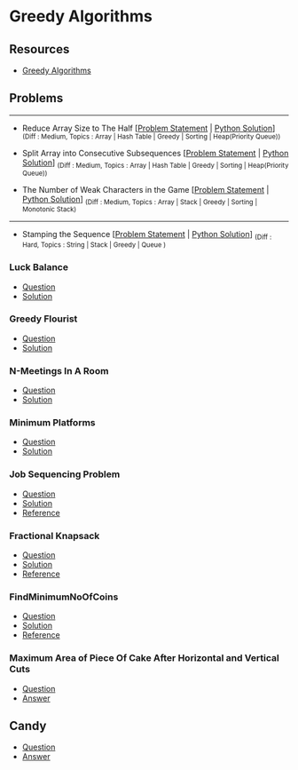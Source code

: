 # Greedy Algorithms

## Resources

- [Greedy Algorithms](https://www.programiz.com/dsa/greedy-algorithm)

## Problems

---

- Reduce Array Size to The Half [[Problem Statement](https://leetcode.com/problems/reduce-array-size-to-the-half/) | [Python Solution](/CompetitiveProgramming/GreedyAlgorithms/reduceArraySizeToHalf.py)] <sub> (Diff : Medium, Topics : Array | Hash Table | Greedy | Sorting | Heap(Priority Queue)) </sub> 

- Split Array into Consecutive Subsequences [[Problem Statement](https://leetcode.com/problems/split-array-into-consecutive-subsequences/) | [Python Solution](/CompetitiveProgramming/GreedyAlgorithms/splitArrayIntoConsecutiveSubsequence.py)] <sub> (Diff : Medium, Topics : Array | Hash Table | Greedy | Sorting | Heap(Priority Queue)) </sub> 

-  The Number of Weak Characters in the Game [[Problem Statement](https://leetcode.com/problems/the-number-of-weak-characters-in-the-game/) | [Python Solution](/CompetitiveProgramming/GreedyAlgorithms/noOfWeekCharactersInAGame.py)] <sub> (Diff : Medium, Topics : Array | Stack | Greedy | Sorting | Monotonic Stack) </sub> 

---

- Stamping the Sequence [[Problem Statement](https://leetcode.com/problems/stamping-the-sequence/) | [Python Solution](/CompetitiveProgramming/GreedyAlgorithms/stampingTheSequence.py)] <sub> (Diff : Hard, Topics : String | Stack | Greedy | Queue ) </sub> 


### Luck Balance

- [Question](https://www.hackerrank.com/challenges/luck-balance/problem?isFullScreen=true&h_l=interview&playlist_slugs%5B%5D=interview-preparation-kit&playlist_slugs%5B%5D=greedy-algorithms)
- [Solution](/CompetitiveProgramming/GreedyAlgorithms/LuckBalance/LuckBalance.py)

### Greedy Flourist

- [Question](https://www.hackerrank.com/challenges/greedy-florist/problem?isFullScreen=true&h_l=interview&playlist_slugs%5B%5D=interview-preparation-kit&playlist_slugs%5B%5D=greedy-algorithms)
- [Solution](/CompetitiveProgramming/GreedyAlgorithms/GreedyFlorist/GreedyFlorist.py)

### N-Meetings In A Room

- [Question](https://practice.geeksforgeeks.org/problems/n-meetings-in-one-room-1587115620/1)
- [Solution](/CompetitiveProgramming/GreedyAlgorithms/NMeetingsInARoom/NMeetingInARoom.py)

### Minimum Platforms

- [Question](https://practice.geeksforgeeks.org/problems/minimum-platforms-1587115620/1#)
- [Solution](/CompetitiveProgramming/GreedyAlgorithms/MinimumPlatforms/MinimumPlatforms.py)

### Job Sequencing Problem

- [Question](https://practice.geeksforgeeks.org/problems/job-sequencing-problem-1587115620/1#)
- [Solution](/CompetitiveProgramming/GreedyAlgorithms/JobSequencingProblem/JobSequencingProblem.py)
- [Reference](https://www.geeksforgeeks.org/job-sequencing-problem/)

### Fractional Knapsack

- [Question](https://practice.geeksforgeeks.org/problems/fractional-knapsack-1587115620/1)
- [Solution](/CompetitiveProgramming/GreedyAlgorithms/FractionalKnapsack/FractionalKnapsack.py)
- [Reference](https://www.geeksforgeeks.org/fractional-knapsack-problem/)

### FindMinimumNoOfCoins

- [Question](https://www.codingninjas.com/codestudio/problems/975277?topList=striver-sde-sheet-problems&utm_source=striver&utm_medium=website&leftPanelTab=1)
- [Solution](/CompetitiveProgramming/GreedyAlgorithms/FindMinimumNoOfCoins/FindMinimumNoOfCoins.py)
- [Reference](https://www.geeksforgeeks.org/find-minimum-number-of-coins-that-make-a-change/)

### Maximum Area of Piece Of Cake After Horizontal and Vertical Cuts

- [Question](https://leetcode.com/problems/maximum-area-of-a-piece-of-cake-after-horizontal-and-vertical-cuts/)
- [Answer](/CompetitiveProgramming/GreedyAlgorithms/MaxAreaOfPieceOfCake/MaxAreaOfPieceOfCake.py)

## Candy

- [Question](https://leetcode.com/problems/candy/)
- [Answer](/CompetitiveProgramming/GreedyAlgorithms/Candy/Candy.py)
